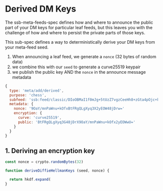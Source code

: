 # Derived DM Keys

The ssb-meta-feeds-spec defines how and where to announce the public part of your DM keys
for particular leaf feeds, but this leaves you with the challenge of how and where to persist
the private parts of those keys.

This sub-spec defines a way to deterministically derive your DM keys from your meta-feed seed.

1. When announcing a leaf feed, we generate a `nonce` (32 bytes of random data)
2. we combine this with our `seed` to generate a curve25519 keypair
3. we publish the public key AND the `nonce` in the announce message metadata
  ```js
  {
    type: 'meta/add/derived',
    purpose: 'chess',
    subfeed: 'ssb:feed/classic/DIoOBMaI1f0mJg+5tUzZ7vgzCeeHh8+zGta4pOjc+k0='
    metadata: {
      nonce: '9OaY/mnPaWnu+kOfxBtFRgQLgXyq3X2yEOW48jDrw='
      encryption: {
        curve: 'curve25519',
        public: 'BtFRgQLgXyq3G48jDrX9OaY/mnPaWnu+kOfx2yEOWwU='
      }
    }
  }
  ```

## 1. Deriving an encryption key

```js
const nonce = crypto.randomBytes(32)

function deriveDiffieHellmanKeys (seed, nonce) {

  return hkdf.expand(
}
```


